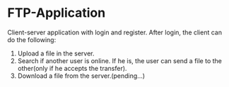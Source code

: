 # FTP-Application

Client-server application with login and register.
After login, the client can do the following:
1) Upload a file in the server.
2) Search if another user is online. If he is, the user can send a file to the other(only if he accepts the transfer).
3) Download a file from the server.(pending...)
